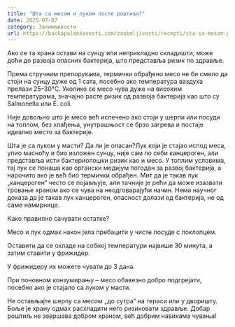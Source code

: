 ```yaml
---
title: "Шта са месом и луком после роштиља?"
date: 2025-07-07
category: Занимљивости
url: https://backapalankavesti.com/zanimljivosti/recepti/sta-sa-mesom-posle-rostilja-bezbedno-cuvanje-mesa/
---
```


Ако се та храна остави на сунцу или неприкладно складишти, може доћи до развоја опасних бактерија, што представља ризик по здравље.

Према стручним препорукама, термички обрађено месо не би смело да стоји на сунцу дуже од 1 сата, посебно ако температура ваздуха прелази 25–30°C. Уколико се месо чува дуже на високим температурама, значајно расте ризик од развоја бактерија као што су Salmonella или E. coli.

Није довољно што је месо већ испечено ако стоји у шерпи или посуди на топлом, без хлађења, унутрашњост се брзо загрева и постаје идеално место за бактерије.

Шта је са луком у масти? Да ли је опасан?Лук који је стајао испод меса, упио масноћу и био изложен сунцу, није сам по себи канцероген, али представља исти бактериолошки ризик као и месо. У топлим условима, тај лук се понаша као органски медијум погодан за развој бактерија, а нарочито ако је већ био термички обрађен. Мит да је такав лук „канцероген“ често се појављује, али тачније је рећи да може изазвати тровање храном ако се чува на неодговарајући начин. Нема научног доказа да је такав лук канцероген, опасност долази од бактерија, не од саме намирнице.

Како правилно сачувати остатке?

Месо и лук одмах након јела пребацити у чисте посуде с поклопцем.

Оставити да се охладе на собној температури највише 30 минута, а затим ставити у фрижидер.

У фрижидеру их можете чувати до 3 дана.

При поновном конзумирању – месо обавезно добро подгрејати, посебно ако је стајало са луком у масти.

Не остављајте шерпу са месом „до сутра“ на тераси или у дворишту. Боље је храну одмах расхладити него ризиковати здравље. Добар роштиљ не завршава добром храном, већ добрим навикама чувања!
